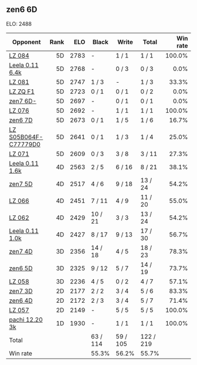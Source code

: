 ## zen6 6D ##

ELO: 2488

Opponent | Rank | ELO | Black | Write | Total | Win rate
---------|-----:|----:|-------|-------|-------|-------:
[LZ 084](LZ%20084.md) | 5D | 2783 | - | 1 / 1 | 1 / 1 | 100.0%
[Leela 0.11 6.4k](Leela%200.11%206.4k.md) | 5D | 2768 | - | 0 / 3 | 0 / 3 | 0.0%
[LZ 081](LZ%20081.md) | 5D | 2747 | 1 / 3 | - | 1 / 3 | 33.3%
[LZ ZQ F1](LZ%20ZQ%20F1.md) | 5D | 2723 | 0 / 1 | 0 / 1 | 0 / 2 | 0.0%
[zen7 6D-](zen7%206D-.md) | 5D | 2697 | - | 0 / 1 | 0 / 1 | 0.0%
[LZ 076](LZ%20076.md) | 5D | 2692 | - | 1 / 1 | 1 / 1 | 100.0%
[zen6 7D](zen6%207D.md) | 5D | 2673 | 0 / 1 | 1 / 5 | 1 / 6 | 16.7%
[LZ S05B064F-C77779D0](LZ%20S05B064F-C77779D0.md) | 5D | 2641 | 0 / 1 | 1 / 3 | 1 / 4 | 25.0%
[LZ 071](LZ%20071.md) | 5D | 2609 | 0 / 3 | 3 / 8 | 3 / 11 | 27.3%
[Leela 0.11 1.6k](Leela%200.11%201.6k.md) | 4D | 2563 | 2 / 5 | 6 / 16 | 8 / 21 | 38.1%
[zen7 5D](zen7%205D.md) | 4D | 2517 | 4 / 6 | 9 / 18 | 13 / 24 | 54.2%
[LZ 066](LZ%20066.md) | 4D | 2451 | 7 / 11 | 4 / 9 | 11 / 20 | 55.0%
[LZ 062](LZ%20062.md) | 4D | 2429 | 10 / 21 | 3 / 3 | 13 / 24 | 54.2%
[Leela 0.11 1.0k](Leela%200.11%201.0k.md) | 4D | 2427 | 8 / 17 | 9 / 13 | 17 / 30 | 56.7%
[zen7 4D](zen7%204D.md) | 3D | 2356 | 14 / 18 | 4 / 5 | 18 / 23 | 78.3%
[zen6 5D](zen6%205D.md) | 3D | 2325 | 9 / 12 | 5 / 7 | 14 / 19 | 73.7%
[LZ 058](LZ%20058.md) | 3D | 2236 | 4 / 5 | 0 / 2 | 4 / 7 | 57.1%
[zen7 3D](zen7%203D.md) | 2D | 2177 | 2 / 2 | 3 / 4 | 5 / 6 | 83.3%
[zen6 4D](zen6%204D.md) | 2D | 2172 | 2 / 3 | 3 / 4 | 5 / 7 | 71.4%
[LZ 057](LZ%20057.md) | 2D | 2149 | - | 5 / 5 | 5 / 5 | 100.0%
[pachi 12.20 3k](pachi%2012.20%203k.md) | 1D | 1930 | - | 1 / 1 | 1 / 1 | 100.0%
Total | | | 63 / 114 | 59 / 105 | 122 / 219 | 
Win rate| | | 55.3% | 56.2% | 55.7% | 
